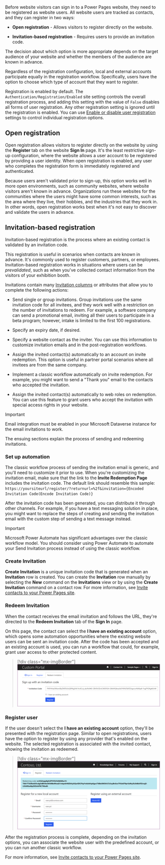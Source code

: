 Before website visitors can sign in to a Power Pages website, they need to be registered as website users. All website users are tracked as contacts, and they can register in two ways:

- **Open registration** - Allows visitors to register directly on the website.

- **Invitation-based registration** - Requires users to provide an invitation code.

The decision about which option is more appropriate depends on the target audience of your website and whether the members of the audience are known in advance.

Regardless of the registration configuration, local and external accounts participate equally in the registration workflow. Specifically, users have the option to choose which type of account that they want to register.

Registration is enabled by default. The `Authentication/Registration/Enabled` site setting controls the overall registration process, and adding this setting with the value of `False` disables all forms of user registration. Any other registration setting is ignored until the registration is enabled. You can use [Enable or disable user registration](/power-apps/maker/portals/configure/set-authentication-identity?azure-portal=true#enable-or-disable-user-registration) settings to control individual registration options.

## Open registration

Open registration allows visitors to register directly on the website by using the **Register** tab on the website **Sign In** page. It's the least restrictive sign-up configuration, where the website allows a user account to be registered by providing a user identity. When open registration is enabled, any user who completes the registration form is immediately registered and authenticated.

Because users aren't validated prior to sign-up, this option works well in more open environments, such as community websites, where website visitors aren't known in advance. Organizations run these websites for the communities where the users might have some common interests, such as the area where they live, their hobbies, and the industries that they work in. In other words, open registration works best when it's not easy to discover and validate the users in advance.

## Invitation-based registration

Invitation-based registration is the process where an existing contact is validated by an invitation code.

This registration is useful in scenarios when contacts are known in advance. It's commonly used to register customers, partners, or employees. Invitation-based registration works in situations where users can be *prevalidated*, such as when you've collected contact information from the visitors of your exhibition booth.

Invitations contain many [Invitation columns](/power-apps/maker/portals/configure/invite-contacts?azure-portal=true#invitation-attributes) or attributes that allow you to complete the following actions:

- Send single or group invitations. Group invitations use the same invitation code for all invitees, and they work well with a restriction on the number of invitations to redeem. For example, a software company can send a promotional email, inviting all their users to participate in a beta program; however, intake is limited to the first 100 registrations.

- Specify an expiry date, if desired.

- Specify a website contact as the inviter. You can use this information to customize invitation emails and in the post-registration workflows.

- Assign the invited contact(s) automatically to an account on invite redemption. This option is useful in partner portal scenarios where all invitees are from the same company.

- Implement a classic workflow automatically on invite redemption. For example, you might want to send a "Thank you" email to the contacts who accepted the invitation.

- Assign the invited contact(s) automatically to web roles on redemption. You can use this feature to grant users who accept the invitation with special access rights in your website.

> [!IMPORTANT]
> Email integration must be enabled in your Microsoft Dataverse instance for the email invitations to work.

The ensuing sections explain the process of sending and redeeming invitations.

### Set up automation

The classic workflow process of sending the invitation email is generic, and you'll need to customize it prior to use. When you're customizing the invitation email, make sure that the link to the **Invite Redemption Page** includes the invitation code. The default link should resemble this sample: `https://yoursiteurl/register/?returnurl=%2f&invitation={Encoded Invitation Code(Encode Invitation Code)}`

After the invitation code has been generated, you can distribute it through other channels. For example, if you have a text messaging solution in place, you might want to replace the steps of creating and sending the invitation email with the custom step of sending a text message instead.

> [!IMPORTANT]
> Microsoft Power Automate has significant advantages over the classic workflow model. You should consider using Power Automate to automate your Send Invitation process instead of using the classic workflow.

### Create Invitation

**Create Invitation** is a unique invitation code that is generated when an **Invitation** row is created. You can create the **Invitation** row manually by selecting the **New** command on the **Invitations** view or by using the **Create Invitation** command on a contact row. For more information, see [Invite contacts to your Power Pages site](/power-pages/security/invite-contacts?azure-portal=true#create-invitations-from-portal-management-app).

### Redeem Invitation

When the contact receives the email invitation and follows the URL, they're directed to the **Redeem Invitation** tab of the **Sign In** page.

On this page, the contact can select the **I have an existing account** option, which opens some automation opportunities where the existing website users can be sent an invitation code. After the code has been accepted and an existing account is used, you can run a workflow that could, for example, grant user access to other protected content.

> [!div class="mx-imgBorder"]
> [![Screenshot of the Redeem Invitation tab from an account.](../media/redeem-invitation.png)](../media/redeem-invitation.png#lightbox)

### Register user

If the user doesn't select the **I have an existing account** option, they'll be presented with the registration page. Similar to open registrations, users have the option to register by using any provider that's enabled on the website. The selected registration is associated with the invited contact, showing the invitation as redeemed.

> [!div class="mx-imgBorder"]
> [![Screenshot of registering an invited contact from an account.](../media/register-invited-contact.png)](../media/register-invited-contact.png#lightbox)

After the registration process is complete, depending on the invitation options, you can associate the website user with the predefined account, or you can run another classic workflow.

For more information, see [Invite contacts to your Power Pages site](/power-pages/security/invite-contacts?azure-portal=true).
